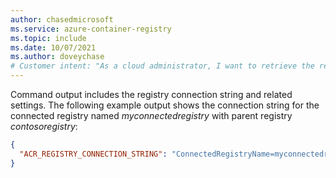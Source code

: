 ```yaml
---
author: chasedmicrosoft
ms.service: azure-container-registry
ms.topic: include
ms.date: 10/07/2021
ms.author: doveychase
# Customer intent: "As a cloud administrator, I want to retrieve the registry connection string and related settings, so that I can configure and manage my container registries effectively."
---
```

Command output includes the registry connection string and related settings. The following example output shows the connection string for the connected registry named *myconnectedregistry* with parent registry *contosoregistry*:

```json
{
  "ACR_REGISTRY_CONNECTION_STRING": "ConnectedRegistryName=myconnectedregistry;SyncTokenName=myconnectedregistry-sync-token;SyncTokenPassword=xxxxxxxxxxxxxxxx;ParentGatewayEndpoint=contosoregistry.eastus.data.azurecr.io;ParentEndpointProtocol=https"
}
```
